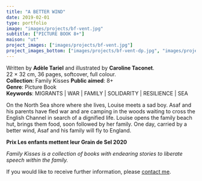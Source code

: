 ```yaml
---
title: "A BETTER WIND"
date: 2019-02-01
type: portfolio
image: "images/projects/bf-vent.jpg"
subtitle: ["PICTURE BOOK 8+"]
maison: "ut"
project_images: ["images/projects/bf-vent.jpg"]
project_images_bottom: ["images/projects/bf-vent-dp.jpg", "images/projects/bf-vent-dp2.jpg"]
---
```


Written by **Adèle Tariel** and illustrated by **Caroline Taconet**.   
22 × 32 cm, 36 pages, softcover, full colour.  
**Collection**: Family Kisses 
**Public aimed**: 8+   
**Genre**: Picture Book      
**Keywords**: MIGRANTS | WAR | FAMILY | SOLIDARITY | RESILIENCE | SEA   


On the North Sea shore where she lives, Louise meets a sad boy. 
Asaf and his parents have fled war and are camping in the woods waiting to cross the English Channel 
in search of a dignified life.
Louise opens the family beach hut, brings them food, soon followed by her family.
One day, carried by a better wind, Asaf and his family will fly to England.      



**Prix Les enfants mettent leur Grain de Sel 2020**





*Family Kisses is a collection of books with endearing stories to liberate speech within the family.*




If you would like to receive further information, please [contact me](mailto:melanie.guillaumin.edition@gmail.com).


